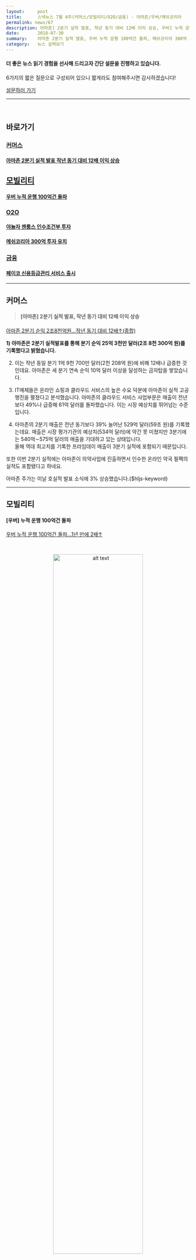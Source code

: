 ```yaml
---
layout:     post
title:      스낵뉴스 7월 4주(커머스/모빌리티/O2O/금융) - 아마존/우버/메쉬코리아 
permalink: news/67
description: 아마존] 2분기 실적 발표, 작년 동기 대비 12배 이익 상승, 우버] 누적 운행 100억건 돌파, 야놀자] 젠룸스 인수조건부 투자, 메쉬코리아] 300억 투자 유치, 페이코] 신용등급관리 서비스 출시
date:       2018-07-30
summary:    아마존 2분기 실적 발표, 우버 누적 운행 100억건 돌파, 메쉬코리아 300억 투자 유치 등
category:   뉴스 살펴보기
---
```



#### 더 좋은 뉴스 읽기 경험을 선사해 드리고자 간단 설문을 진행하고 있습니다.  
6가지의 짧은 질문으로 구성되어 있으니 짧게라도 참여해주시면 감사하겠습니다!

<a href="http://bit.ly/2KJo4HB" onclick="ga(‘send’, ‘event’, ‘기사’, ‘설문조사’, ‘서베이’);"><span>설문하러 가기</span></a>

- - -
<br>

## 바로가기

### [커머스](#commerce)
#### [아마존 2분기 실적 발표 작년 동기 대비 12배 이익 상승](#amazon)

## [모빌리티](#mobility)
#### [우버 누적 운행 100억건 돌파](#uber)

### [O2O](#o2o)
#### [야놀자 젠룸스 인수조건부 투자](#yanolja)
#### [메쉬코리아 300억 투자 유치](#mash)

### [금융](#finance)
#### [페이코 신용등급관리 서비스 출시](#payco)

- - -

## <a name="commerce"></a>커머스 

> #### <a name="amazon"></a>[아마존] 2분기 실적 발표, 작년 동기 대비 12배 이익 상승

[아마존 2분기 순익 2조8천억원…작년 동기 대비 12배↑(종합)](http://www.yonhapnews.co.kr/bulletin/2018/07/27/0200000000AKR20180727008151075.HTML?input=1195m)

<strong>1) 아마존은 2분기 실적발표를 통해 분기 순익 25억 3천만 달러(2조 8천 300억 원)를 기록했다고 밝혔습니다.</strong>

2) 이는 작년 동일 분기 1억 9천 700만 달러(2천 208억 원)에 비해 12배나 급증한 것인데요. 
아마존은 세 분기 연속 순익 10억 달러 이상을 달성하는 금자탑을 쌓았습니다. 

3) IT매체들은 온라인 쇼핑과 클라우드 서비스의 높은 수요 덕분에 아마존이 실적 고공행진을 펼쳤다고 분석했습니다.
아마존의 클라우드 서비스 사업부문은 매출이 전년보다 49%나 급증해 61억 달러를 돌파했습니다. 
이는 시장 예상치를 뛰어넘는 수준입니다.

4) 아마존의 2분기 매출은 전년 동기보다 39% 늘어난 529억 달러(59조 원)를 기록했는데요.
매출은 시장 평가기관의 예상치(534억 달러)에 약간 못 미쳤지만 3분기에는 540억∼575억 달러의 매출을 기대하고 있는 상태입니다.   
올해 역대 최고치를 기록한 프라임데이 매출이 3분기 실적에 포함되기 때문입니다.

또한 이번 2분기 실적에는 아마존이 의약사업에 진출하면서 인수한 온라인 약국 필팩의 실적도 포함됐다고 하네요.

아마존 주가는 이날 호실적 발표 소식에 3% 상승했습니다.{$hljs-keyword}


- - -

## <a name="mobility"></a>모빌리티

#### <a name="uber"></a>[우버] 누적 운행 100억건 돌파

[우버 누적 운행 100억건 돌파…1년 만에 2배↑](http://view.asiae.co.kr/news/view.htm?idxno=2018072510543980987)

<br>

<p align ="middle">	
 <img src="http://cphoto.asiae.co.kr/listimglink/6/2018072510531881398_1532483599.jpg" alt="alt text" width = "70%">
</p>

<br>


<strong>1) 우버가 승차공유·음식 배달을 포함해 서비스 출시 이후 누적 여정 100억건을 돌파했다고 밝혔습니다.</strong>

2) 우버의 누적 운행 건수는 지난해 5월 50억건을 돌파한 데 이어 1년 만에 2배 이상 늘어났습니다.   
앞서 지난 2015년 12월 10억건을 돌파한 지 2년 반 만에 10배 이상 증가한 것인데요.

지금까지 우버를 통해 완료된 운행 중 가장 짧은 건은 우버이츠 배달을 통해 발생한 약 1km 미만,   
가장 긴 운행은 미국 덴버(Denver) 시에서 출발해 공항까지 이어진 65km라고 하네요.   

3) 우버는 2010년 이후 지금까지 전 세계 600여개 도시에서 서비스를 제공하고 있으며, 
국내에서는 고급 택시 서비스 UberBLACK과 우버블랙을 활용한 교통 약자 지원 서비스 UberASSIST, 
시간제 대절 서비스 UberTRIP, 출퇴근 전용 카풀 서비스 UberSHARE 를 출시했습니다.

<br>

- - -

## <a name="o2o"></a>O2O

#### <a name="yanolja"></a>[야놀자] 젠룸스 인수조건부 투자

[야놀자, 동남아 스타트업 젠룸스 인수…동남아 5개국 진출 본격화](http://www.fnnews.com/news/201807271111437703)

<strong>1) 야놀자가 동남아 스타트업 젠룸스에 1500만 달러를 인수조건부로 투자했다고 밝혔습니다.</strong> 
야놀자는 이번 투자로 젠룸스 잔여 지분을 모두 인수할 수 있는 옵션을 확보했습니다.   

<br>

<p align ="middle">	
 <img src="https://www.zenrooms.com/img/zen-logo.png" alt="alt text" width = "70%">
</p>

<br>



2) 젠룸스는 인도네시아, 말레이시아, 필리핀, 싱가폴, 태국 등 동남아시아 5개국에서 호텔 체인과 온라인 예약 플랫폼을 운영 중인 스타트업입니다. 
설립 3년 만에 호텔 객실 7000여개 이상을 확보하고, 매년 2배가 넘는 성장세를 기록하고 있다고 하네요. 

    
3) 현재 젠룸스는 자체 개발한 온라인·모바일 플랫폼을 기반으로 객실 예약·판매·운영을 통합하고 있습니다. 
이는 향후 야놀자와 사업적 시너지가 크다는 판단이 드는데요. 

현재 동남아시아 숙박·여가 시장이 한국의 3~5년 전과 유사한 상황으로 향후 성장 잠재력이 높은 것으로 기대되는 것도 야놀자의 인수 이유로 꼽고 있습니다.   
야놀자는 그동안 국내에서 구축한 노하우와 사업모델을 젠룸스에 접목·이식하고 젠룸스의 동남아시장의 이해와 확장 능력을 결합할 계획을 밝혔습니다. 


#### <a name="mash"></a>[메쉬코리아] 300억 투자 유치

[부릉 메쉬코리아, 현대차 등서 300억 투자 유치](http://www.zdnet.co.kr/news/news_view.asp?artice_id=20180724170009&type=det&re=zdk)

<strong>1) 배달대행 ‘부릉’을 서비스 하는 스타트업 메쉬코리아가 현대자동차 등으로부터 300억원의 투자를 유치했습니다.</strong>  
현재까지 누적 투자금 1천억원을 기록한 상태라고 하네요.

<br>

<p align ="middle">	
 <img src="https://media.rocketpunch.com/cache/67/e3/67e35c3ad58125572c7d039d8f4c3662.png" alt="alt text" width = "70%">
</p>

<br>


2) 투자를 한 현대자동차는 국내 이륜차 물류 인프라를 확장하고 있는 부릉 프리미엄 서비스와, 해외에 수출한 물류 관련 솔루션 판매 등을 가치 있게 판단한 것으로 보입니다.   
메쉬코리아는 통합 물류관리 시스템 '부릉 TMS'를 개발했으며, 싱가포르 온라인 식료품 판매, 배송업체인 어니스트비에 자동 배차 솔루션 ‘부릉 엔진’을 공급한 바 있습니다.

​3) 메쉬코리아는 이번 투자 유치금을 물류 시스템 고도화와 배달기사 복지 등에 사용할 것으로 예상되는데요.   
현대차가 종합 물류 유통기업인 현대글로비스의 물류 관련 서비스 고도화에 메쉬코리아의 솔루션과 지적 자산을 활용할 것으로 전망됩니다.

<br>

- - -

## <a name="finance"></a>금융

#### <a name="payco"></a>[페이코] 신용등급관리 서비스 출시

["페이코 앱으로 '신용등급' 관리 편리하게"](http://www.asiatime.co.kr/news/articleView.html?idxno=189785)

<strong>1)NHN페이코가 간편 신용관리 서비스 '페이코(PAYCO) 신용관리' 를 출시했습니다.</strong>

<br>

<p align ="middle">	
 <img src="http://www.asiatime.co.kr/news/photo/201807/189785_104172_242.png" alt="alt text" width = "50%">
</p>

<br>



2) 페이코 신용관리는 자신의 신용등급을 페이코 앱을 통해 손쉽게 조회하고 관리할 수 있는 서비스입니다.   
기존 신용평가 기관이 요구했던 복잡한 조회 과정을 생략하고 페이코 본인 인증만으로 간소화한 것이 특징이라고 하네요. 
현재 조회는 횟수 제한 없이 무료로 이용할 수 있습니다.

3) 현재 페이코 신용관리는 신용평가기관 'KCB'와 제휴를 통해 신용등급과 신용평점을 제공합니다.
신용등급의 변동 내역과, 카드 사용 정보, 대출 내역 및 잔액, 연체 기록, 보증 등 신용 등급 산정에 영향을 주는 '신용현황 정보'를 함께 보여줌으로써, 
이용자가 신규 대출이나 기존 대출 상환 시 자신의 신용등급 변동 사항을 빠르게 확인하고 대응할 수 있도록 돕는다고 하네요.

- - -

#### 더 좋은 뉴스 읽기 경험을 선사해 드리고자 간단 설문을 진행하고 있습니다.  
6가지의 짧은 질문으로 구성되어 있으니 짧게라도 참여해주시면 감사하겠습니다!

<a href="http://bit.ly/2KJo4HB" onclick="ga(‘send’, ‘event’, ‘기사’, ‘설문조사’, ‘서베이’);"><span>설문하러 가기</span></a>

- - -
<br>